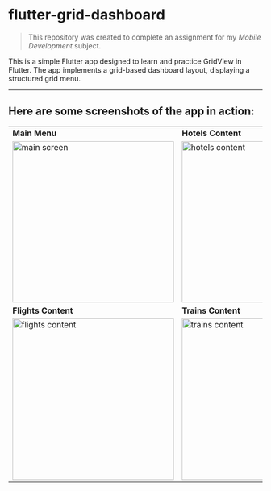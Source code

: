 # flutter-grid-dashboard

> This repository was created to complete an assignment for my *Mobile Development* subject.

This is a simple Flutter app designed to learn and practice GridView in Flutter. The app implements a grid-based dashboard layout, displaying a structured grid menu.

---

## Here are some screenshots of the app in action:

<table>
  <tr>
    <td><b>Main Menu</b></td>
    <td><b>Hotels Content</b></td>
  </tr>
  <tr>
    <td><img src="https://drive.google.com/uc?export=view&id=1zFVSBaVkyeLhFT-ly6HExEyGfh-_Dd2c" alt="main screen" width="320"></td>
    <td><img src="https://drive.google.com/uc?export=view&id=1Yr6Z7skoI-dWn8WVRhoQVj1Im_fNzU60" alt="hotels content" width="320"></td>
  </tr>
  <tr>
    <td><b>Flights Content</b></td>
    <td><b>Trains Content</b></td>
  </tr>
  <tr>
    <td><img src="https://drive.google.com/uc?export=view&id=1k8aZkeV9V3Fz2RK16uTAFLAxb_6PEb7W" alt="flights content" width="320"></td>
    <td><img src="https://drive.google.com/uc?export=view&id=1kJFJCLTjByTmQRkW2ZsLAKE1MXj7Qpce" alt="trains content" width="320"></td>
  </tr>
</table>
